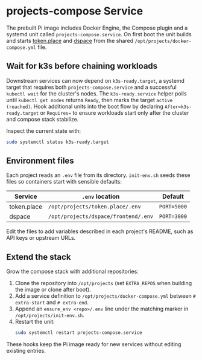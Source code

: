 # projects-compose Service

The prebuilt Pi image includes Docker Engine, the Compose plugin and a
systemd unit called `projects-compose.service`. On first boot the unit builds
and starts [token.place](https://github.com/futuroptimist/token.place) and
[dspace](https://github.com/democratizedspace/dspace) from the shared
`/opt/projects/docker-compose.yml` file.

## Wait for k3s before chaining workloads

Downstream services can now depend on `k3s-ready.target`, a systemd target that
requires both `projects-compose.service` and a successful `kubectl wait` for the
cluster's nodes. The `k3s-ready.service` helper polls until `kubectl get nodes`
returns `Ready`, then marks the target `active (reached)`. Hook additional
units into the boot flow by declaring `After=k3s-ready.target` or `Requires=` to
ensure workloads start only after the cluster and compose stack stabilize.

Inspect the current state with:

```sh
sudo systemctl status k3s-ready.target
```

## Environment files

Each project reads an `.env` file from its directory. `init-env.sh` seeds these
files so containers start with sensible defaults:

| Service | `.env` location | Default |
| --- | --- | --- |
| token.place | `/opt/projects/token.place/.env` | `PORT=5000` |
| dspace | `/opt/projects/dspace/frontend/.env` | `PORT=3000` |

Edit the files to add variables described in each project's README, such as API
keys or upstream URLs.

## Extend the stack

Grow the compose stack with additional repositories:

1. Clone the repository into `/opt/projects` (set `EXTRA_REPOS` when building
   the image or clone after boot).
2. Add a service definition to `/opt/projects/docker-compose.yml` between
   `# extra-start` and `# extra-end`.
3. Append an `ensure_env <repo>/.env` line under the matching marker in
   `/opt/projects/init-env.sh`.
4. Restart the unit:
   ```sh
   sudo systemctl restart projects-compose.service
   ```

These hooks keep the Pi image ready for new services without editing existing
entries.
